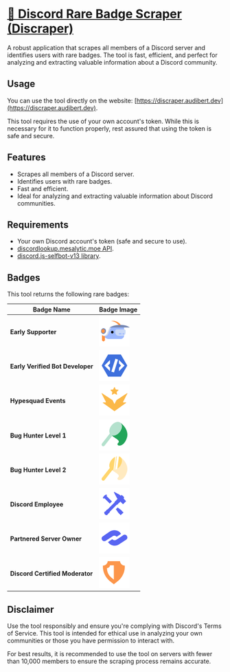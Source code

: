 # [🤖 Discord Rare Badge Scraper (Discraper)](https://discraper.onrender.com)

A robust application that scrapes all members of a Discord server and identifies users with rare badges. The tool is fast, efficient, and perfect for analyzing and extracting valuable information about a Discord community.

## Usage

You can use the tool directly on the website: [https://discraper.audibert.dev](https://discraper.audibert.dev).

This tool requires the use of your own account's token. While this is necessary for it to function properly, rest assured that using the token is safe and secure.

## Features

- Scrapes all members of a Discord server.
- Identifies users with rare badges.
- Fast and efficient.
- Ideal for analyzing and extracting valuable information about Discord communities.

## Requirements

- Your own Discord account's token (safe and secure to use).
- [discordlookup.mesalytic.moe API](https://github.com/mesalytic/discord-lookup-api).
- [discord.js-selfbot-v13 library](https://github.com/aiko-chan-ai/discord.js-selfbot-v13).

## Badges

This tool returns the following rare badges:

| Badge Name                       | Badge Image                                                           |
| -------------------------------- | --------------------------------------------------------------------- |
| **Early Supporter**              | ![Badge 1](src/public/assets/badges/early_supporter.png)              |
| **Early Verified Bot Developer** | ![Badge 2](src/public/assets/badges/early_verified_bot_developer.png) |
| **Hypesquad Events**             | ![Badge 3](src/public/assets/badges/hypesquad_events.png)             |
| **Bug Hunter Level 1**           | ![Badge 4](src/public/assets/badges/bughunter_level_1.png)            |
| **Bug Hunter Level 2**           | ![Badge 5](src/public/assets/badges/bughunter_level_2.png)            |
| **Discord Employee**             | ![Badge 6](src/public/assets/badges/discord_employee.png)             |
| **Partnered Server Owner**       | ![Badge 7](src/public/assets/badges/partnered_server_owner.png)       |
| **Discord Certified Moderator**  | ![Badge 8](src/public/assets/badges/discord_certified_moderator.png)  |

## Disclaimer

Use the tool responsibly and ensure you're complying with Discord's Terms of Service. This tool is intended for ethical use in analyzing your own communities or those you have permission to interact with.

For best results, it is recommended to use the tool on servers with fewer than 10,000 members to ensure the scraping process remains accurate.
